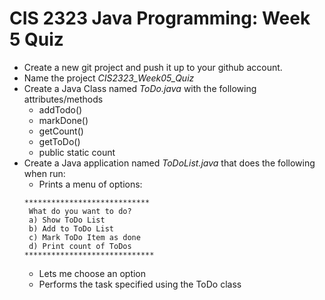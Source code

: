 # CIS 2323 Java Programming: Week 5 Quiz

* Create a new git project and push it up to your github account.
* Name the project *CIS2323_Week05_Quiz*
* Create a Java Class named *ToDo.java* with the following attributes/methods
	* addTodo()
	* markDone()
	* getCount()
	* getToDo()
	* public static count
* Create a Java application named *ToDoList.java* that does the following when run:
	* Prints a menu of options:
	```
	****************************
	 What do you want to do?
	 a) Show ToDo List
	 b) Add to ToDo List
	 c) Mark ToDo Item as done
	 d) Print count of ToDos
	*****************************
	```
	* Lets me choose an option
	* Performs the task specified using the ToDo class
